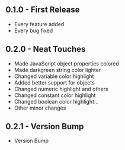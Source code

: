 ## 0.1.0 - First Release
* Every feature added
* Every bug fixed

## 0.2.0 - Neat Touches
* Made JavaScript object properties colored
* Made darkgreen string color lighter
* Changed variable color highlight
* Added better support for objects
* Changed numeric highlight and others
* Changed constant color highlight
* Changed boolean color highlight...
* Other minor changes

## 0.2.1 - Version Bump
* Version Bump
